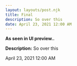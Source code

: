 ```yaml
---
layout: layouts/post.njk
title: Final
description: So over this
date: April 23, 2021 12:00 AM
---
```

**As seen in UI preview..**

**Description:** So over this

April 23, 2021 12:00 AM